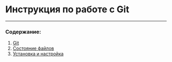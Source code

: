 # Инструкция по работе с Git

---

### Содержание:
1. [Git](./git.md)
2. [Состояние файлов](./gitfiles.md)
3. [Установка и настройка](./gitinstall.md)